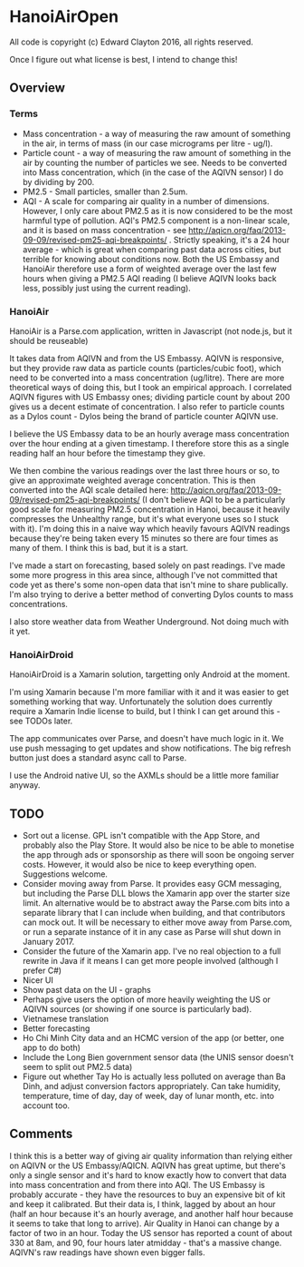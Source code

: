 # HanoiAirOpen

All code is copyright (c) Edward Clayton 2016, all rights reserved.

Once I figure out what license is best, I intend to change this!

## Overview

### Terms

* Mass concentration - a way of measuring the raw amount of something in the air, in terms of mass (in our case micrograms per litre - ug/l).
* Particle count - a way of measuring the raw amount of something in the air by counting the number of particles we see. Needs to be converted into Mass concentration, which (in the case of the AQIVN sensor) I do by dividing by 200.
* PM2.5 - Small particles, smaller than 2.5um. 
* AQI - A scale for comparing air quality in a number of dimensions. However, I only care about PM2.5 as it is now considered to be the most harmful type of pollution. AQI's PM2.5 component is a non-linear scale, and it is based on mass concentration - see  http://aqicn.org/faq/2013-09-09/revised-pm25-aqi-breakpoints/ . Strictly speaking, it's a 24 hour average - which is great when comparing past data across cities, but terrible for knowing about conditions now. Both the US Embassy and HanoiAir therefore use a form of weighted average over the last few hours when giving a PM2.5 AQI reading (I believe AQIVN looks back less, possibly just using the current reading).

### HanoiAir
HanoiAir is a Parse.com application, written in Javascript (not node.js, but it should be reuseable)

It takes data from AQIVN and from the US Embassy. AQIVN is responsive, but they provide raw data as particle counts (particles/cubic foot), which need to be converted into a mass concentration (ug/litre). There are more theoretical ways of doing this, but I took an empirical approach. I correlated AQIVN figures with US Embassy ones; dividing particle count by about 200 gives us a decent estimate of concentration. I also refer to particle counts as a Dylos count - Dylos being the brand of particle counter AQIVN use.

I believe the US Embassy data to be an hourly average mass concentration over the hour ending at a given timestamp. I therefore store this as a single reading half an hour before the timestamp they give.

We then combine the various readings over the last three hours or so, to give an approximate weighted average concentration. This is then converted into the AQI scale detailed here: http://aqicn.org/faq/2013-09-09/revised-pm25-aqi-breakpoints/ (I don't believe AQI to be a particularly good scale for measuring PM2.5 concentration in Hanoi, because it heavily compresses the Unhealthy range, but it's what everyone uses so I stuck with it). I'm doing this in a naive way which heavily favours AQIVN readings because they're being taken every 15 minutes so there are four times as many of them. I think this is bad, but it is a start.

I've made a start on forecasting, based solely on past readings. I've made some more progress in this area since, although I've not committed that code yet as there's some non-open data that isn't mine to share publically. I'm also trying to derive a better method of converting Dylos counts to mass concentrations.

I also store weather data from Weather Underground. Not doing much with it yet.

### HanoiAirDroid
HanoiAirDroid is a Xamarin solution, targetting only Android at the moment.

I'm using Xamarin because I'm more familiar with it and it was easier to get something working that way. Unfortunately the solution does currently require a Xamarin Indie license to build, but I think I can get around this - see TODOs later.

The app communicates over Parse, and doesn't have much logic in it. We use push messaging to get updates and show notifications. The big refresh button just does a standard async call to Parse.

I use the Android native UI, so the AXMLs should be a little more familiar anyway.

## TODO

* Sort out a license. GPL isn't compatible with the App Store, and probably also the Play Store. It would also be nice to be able to monetise the app through ads or sponsorship as there will soon be ongoing server costs. However, it would also be nice to keep everything open. Suggestions welcome.
* Consider moving away from Parse. It provides easy GCM messaging, but including the Parse DLL blows the Xamarin app over the starter size limit. An alternative would be to abstract away the Parse.com bits into a separate library that I can include when building, and that contributors can mock out. It will be necessary to either move away from Parse.com, or run a separate instance of it in any case as Parse will shut down in January 2017.
* Consider the future of the Xamarin app. I've no real objection to a full rewrite in Java if it means I can get more people involved (although I prefer C#)
* Nicer UI
* Show past data on the UI - graphs
* Perhaps give users the option of more heavily weighting the US or AQIVN sources (or showing if one source is particularly bad).
* Vietnamese translation
* Better forecasting
* Ho Chi Minh City data and an HCMC version of the app (or better, one app to do both)
* Include the Long Bien government sensor data (the UNIS sensor doesn't seem to split out PM2.5 data)
* Figure out whether Tay Ho is actually less polluted on average than Ba Dinh, and adjust conversion factors appropriately. Can take humidity, temperature, time of day, day of week, day of lunar month, etc. into account too.

## Comments

I think this is a better way of giving air quality information than relying either on AQIVN or the US Embassy/AQICN. AQIVN has great uptime, but there's only a single sensor and it's hard to know exactly how to convert that data into mass concentration and from there into AQI. The US Embassy is probably accurate - they have the resources to buy an expensive bit of kit and keep it calibrated. But their data is, I think, lagged by about an hour (half an hour because it's an hourly average, and another half hour because it seems to take that long to arrive). Air Quality in Hanoi can change by a factor of two in an hour. Today the US sensor has reported a count of about 330 at 8am, and 90, four hours later atmidday - that's a massive change. AQIVN's raw readings have shown even bigger falls.
